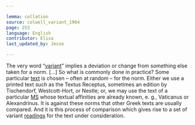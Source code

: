 ```yaml
---

lemma: collation
source: colwell_variant_1964
page: 253
language: English
contributor: Elisa
last_updated_by: Jesse

---
```


The very word “[variant](variant.html)” implies a deviation or change from something else taken for a norm. […] So what is commonly done in practice? Some particular [text](text.html) is chosen – often at random – for the norm. Either we use a printed text such as the Textus Receptus, sometimes an edition by Tischendorf, Westcott-Hort, or Nestle; or, we may use the text of a particular [MS](manuscript.html) whose textual affinities are already known, e. g., Vaticanus or Alexandrinus. It is against these norms that other Greek texts are usually compared. And it is this process of comparison which gives rise to a set of variant [readings](readingVariant.html) for the text under consideration.
